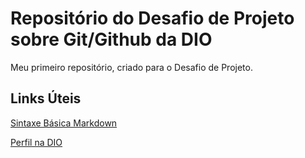# Repositório do Desafio de Projeto sobre Git/Github da DIO
Meu primeiro repositório, criado para o Desafio de Projeto.

## Links Úteis

[Sintaxe Básica Markdown](https://www.markdownguide.org/basic-syntax/)

[Perfil na DIO](https://web.dio.me/users/lucas_fariasag?tab=achievements)
